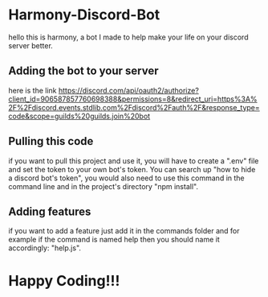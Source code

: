 # Harmony-Discord-Bot
hello this is harmony, a bot I made to help make your life on your discord server better. 

## Adding the bot to your server
here is the link https://discord.com/api/oauth2/authorize?client_id=906587857760698388&permissions=8&redirect_uri=https%3A%2F%2Fdiscord.events.stdlib.com%2Fdiscord%2Fauth%2F&response_type=code&scope=guilds%20guilds.join%20bot

## Pulling this code
if you want to pull this project and use it, you will have to create a ".env" file and set the token to your own bot's token. 
You can search up "how to hide a discord bot's token", you would also need to use this command in the command line and in the project's directory "npm install". 

## Adding features
if you want to add a feature just add it in the commands folder and for example if the command is named help then you should name it accordingly: "help.js".

# Happy Coding!!!


